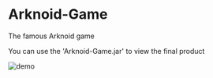 # Arknoid-Game
The famous Arknoid game

You can use the 'Arknoid-Game.jar' to view the final product

![demo](https://user-images.githubusercontent.com/24863867/47065931-46cb8f00-d1ed-11e8-9683-b453f00e2952.JPG)
